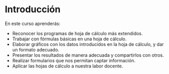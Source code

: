 # Introducción

En este curso aprenderás:

* Reconocer los programas de hoja de cálculo más extendidos.
* Trabajar con fórmulas básicas en una hoja de cálculo.
* Elaborar gráficos con los datos introducidos en la hoja de cálculo, y dar un formato adecuado.
* Presentar los resultados de manera adecuada y compartirlos con otros.
* Realizar formularios que nos permitan captar información.
* Aplicar las hojas de cálculo a nuestra labor docente.
